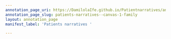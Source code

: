 ```yaml
---
annotation_page_uri: https://DamilolaIfe.github.io/Patientnarratives/annotations/patients-narratives--canvas-1-family.json
annotation_page_slug: patients-narratives--canvas-1-family
layout: annotation_page
manifest_label: 'Patients narratives '

---
```

